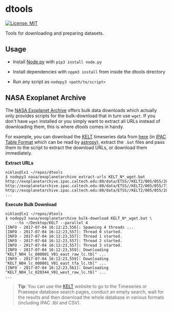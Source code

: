 # dtools

[![License: MIT](https://img.shields.io/badge/License-MIT-yellow.svg)](https://opensource.org/licenses/MIT)

Tools for downloading and preparing datasets.

## Usage

* Install [Node.py] with `pip3 install node.py`
* Install dependencies with `nppm3 install` from inside the dtools directory
* Run any script as `nodepy3 <path/to/script>`

  [Node.py]: https://nodepy.org/

## NASA Exoplanet Archive

The [NASA Exoplanet Archive][0] offers bulk data downloads which actually only
provides scripts for the bulk-download that in turn use `wget`. If you don't
have `wget` installed or you simply want to extract all URLs instead of
downloading them, this is where *dtools* comes in handy.

For example, you can download the [KELT] timeseries data from [here][1] (in
[IPAC Table Format] which can be read by [astropy]), extract the `.bat` files
and pass them to the script to extract the download URLs, or download them
immediately.

__Extract URLs__

    niklas@lx1 ~/repos/dtools
    $ nodepy3 nasa/exoplanetarchive extract-urls KELT_N*_wget.bat
    http://exoplanetarchive.ipac.caltech.edu:80/data/ETSS//KELT2/005/055/28/KELT_N02_lc_000001_V01_east_raw_lc.tbl
    http://exoplanetarchive.ipac.caltech.edu:80/data/ETSS//KELT2/005/055/73/KELT_N02_lc_000001_V01_east_tfa_lc.tbl
    http://exoplanetarchive.ipac.caltech.edu:80/data/ETSS//KELT2/005/055/28/KELT_N02_lc_007676_V01_west_raw_lc.tbl
    ...

__Execute Bulk Download__

    niklas@lx1 ~/repos/dtools
    $ nodepy3 nasa/exoplanetarchive bulk-download KELT_N*_wget.bat \
        --to ~/Desktop/KELT --parallel 4
    [INFO - 2017-07-04 16:12:23,556]: Spawning 4 threads ...
    [INFO - 2017-07-04 16:12:23,557]: Thread 0 started.
    [INFO - 2017-07-04 16:12:23,557]: Thread 1 started.
    [INFO - 2017-07-04 16:12:23,557]: Thread 2 started.
    [INFO - 2017-07-04 16:12:23,557]: Thread 3 started.
    [INFO - 2017-07-04 16:12:23,559]: Downloading "KELT_N04_lc_000001_V01_east_raw_lc.tbl" ...
    [INFO - 2017-07-04 16:12:23,559]: Downloading "KELT_N04_lc_000001_V01_east_tfa_lc.tbl" ...
    [INFO - 2017-07-04 16:12:23,561]: Downloading "KELT_N04_lc_020344_V01_west_raw_lc.tbl" ...
    ...

  [0]: https://exoplanetarchive.ipac.caltech.edu/bulk_data_download/
  [1]: https://exoplanetarchive.ipac.caltech.edu/bulk_data_download/KELT_wget.tar.gz
  [KELT]: https://exoplanetarchive.ipac.caltech.edu/docs/KELT.html
  [IPAC Table Format]: http://irsa.ipac.caltech.edu/applications/DDGEN/Doc/ipac_tbl.html
  [astropy]: http://docs.astropy.org

> **Tip**: You can use the [KELT] website to go to the Timeseries or Praesepe
> database search pages, conduct an empty search, wait for the results and then
> download the whole database in various formats (including IPAC .tbl and CSV).
